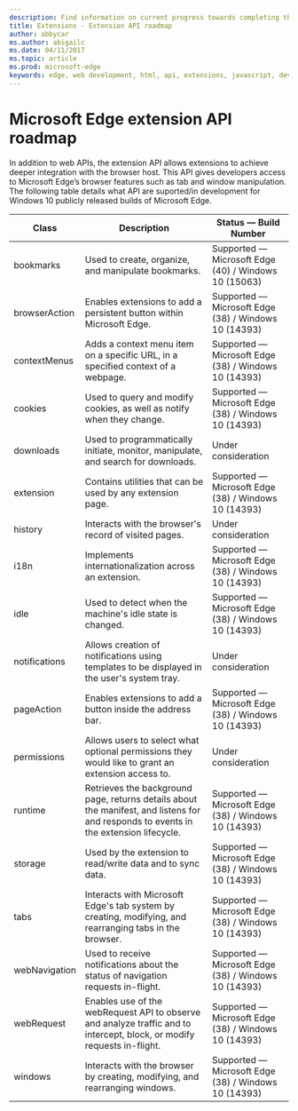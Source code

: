 ```yaml
---
description: Find information on current progress towards completing the Microsoft Edge extension API.
title: Extensions - Extension API roadmap
author: abbycar
ms.author: abigailc
ms.date: 04/11/2017
ms.topic: article
ms.prod: microsoft-edge
keywords: edge, web development, html, api, extensions, javascript, developer
---
```


# Microsoft Edge extension API roadmap

In addition to web APIs, the extension API allows extensions to achieve deeper integration with the browser host. This API gives developers access to Microsoft Edge’s browser features such as tab and window manipulation. The following table details what API are suported/in development for Windows 10 publicly released builds of Microsoft Edge.


| Class         | Description | Status — Build Number
|---------------|--------------|---------------------|
bookmarks     | Used to create, organize, and manipulate bookmarks. | Supported — Microsoft Edge (40) / Windows 10 (15063) |
browserAction | Enables extensions to add a persistent button within Microsoft Edge. | Supported — Microsoft Edge (38) / Windows 10 (14393)
contextMenus  | Adds a context menu item on a specific URL, in a specified context of a webpage. | Supported — Microsoft Edge (38) / Windows 10 (14393) |
cookies       | Used to query and modify cookies, as well as notify when they change. | Supported — Microsoft Edge (38) / Windows 10 (14393) |
downloads     | Used to programmatically initiate, monitor, manipulate, and search for downloads. | Under consideration |
extension     | Contains utilities that can be used by any extension page. | Supported — Microsoft Edge (38) / Windows 10 (14393)      |
history       | Interacts with the browser's record of visited pages. | Under consideration |
i18n          | Implements internationalization across an extension. | Supported — Microsoft Edge (38) / Windows 10 (14393)      |
idle          | Used to detect when the machine's idle state is changed. | Supported — Microsoft Edge (38) / Windows 10 (14393) |
notifications | Allows creation of notifications using templates to be displayed in the user's system tray. | Under consideration |
pageAction    | Enables extensions to add a button inside the address bar. | Supported — Microsoft Edge (38) / Windows 10 (14393)      |
permissions   | Allows users to select what optional permissions they would like to grant an extension access to. | Under consideration
runtime       | Retrieves the background page, returns details about the manifest, and listens for and responds to events in the extension lifecycle. | Supported — Microsoft Edge (38) / Windows 10 (14393)
storage       | Used by the extension to read/write data and to sync data. | Supported — Microsoft Edge (38) / Windows 10 (14393)
tabs          | Interacts with Microsoft Edge's tab system by creating, modifying, and rearranging tabs in the browser. | Supported — Microsoft Edge (38) / Windows 10 (14393)
webNavigation | Used to receive notifications about the status of navigation requests in-flight. | Supported — Microsoft Edge (38) / Windows 10 (14393)
webRequest    | Enables use of the webRequest API to observe and analyze traffic and to intercept, block, or modify requests in-flight. | Supported — Microsoft Edge (38) / Windows 10 (14393)
windows       | Interacts with the browser by creating, modifying, and rearranging windows. | Supported — Microsoft Edge (38) / Windows 10 (14393)